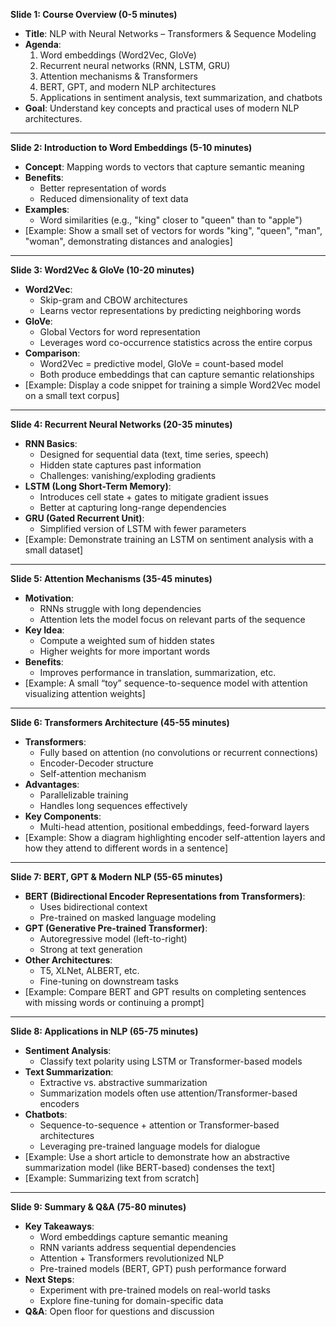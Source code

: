 **Slide 1: Course Overview (0-5 minutes)**
- **Title**: NLP with Neural Networks – Transformers & Sequence Modeling
- **Agenda**:
  1. Word embeddings (Word2Vec, GloVe)
  2. Recurrent neural networks (RNN, LSTM, GRU)
  3. Attention mechanisms & Transformers
  4. BERT, GPT, and modern NLP architectures
  5. Applications in sentiment analysis, text summarization, and chatbots
- **Goal**: Understand key concepts and practical uses of modern NLP architectures.

---

**Slide 2: Introduction to Word Embeddings (5-10 minutes)**
- **Concept**: Mapping words to vectors that capture semantic meaning
- **Benefits**:
  - Better representation of words
  - Reduced dimensionality of text data
- **Examples**:
  - Word similarities (e.g., "king" closer to "queen" than to "apple")
- [Example: Show a small set of vectors for words "king", "queen", "man", "woman", demonstrating distances and analogies]

---

**Slide 3: Word2Vec & GloVe (10-20 minutes)**
- **Word2Vec**:
  - Skip-gram and CBOW architectures
  - Learns vector representations by predicting neighboring words
- **GloVe**:
  - Global Vectors for word representation
  - Leverages word co-occurrence statistics across the entire corpus
- **Comparison**:
  - Word2Vec = predictive model, GloVe = count-based model
  - Both produce embeddings that can capture semantic relationships
- [Example: Display a code snippet for training a simple Word2Vec model on a small text corpus]

---

**Slide 4: Recurrent Neural Networks (20-35 minutes)**
- **RNN Basics**:
  - Designed for sequential data (text, time series, speech)
  - Hidden state captures past information
  - Challenges: vanishing/exploding gradients
- **LSTM (Long Short-Term Memory)**:
  - Introduces cell state + gates to mitigate gradient issues
  - Better at capturing long-range dependencies
- **GRU (Gated Recurrent Unit)**:
  - Simplified version of LSTM with fewer parameters
- [Example: Demonstrate training an LSTM on sentiment analysis with a small dataset]

---

**Slide 5: Attention Mechanisms (35-45 minutes)**
- **Motivation**:
  - RNNs struggle with long dependencies
  - Attention lets the model focus on relevant parts of the sequence
- **Key Idea**:
  - Compute a weighted sum of hidden states
  - Higher weights for more important words
- **Benefits**:
  - Improves performance in translation, summarization, etc.
- [Example: A small “toy” sequence-to-sequence model with attention visualizing attention weights]

---

**Slide 6: Transformers Architecture (45-55 minutes)**
- **Transformers**:
  - Fully based on attention (no convolutions or recurrent connections)
  - Encoder-Decoder structure
  - Self-attention mechanism
- **Advantages**:
  - Parallelizable training
  - Handles long sequences effectively
- **Key Components**:
  - Multi-head attention, positional embeddings, feed-forward layers
- [Example: Show a diagram highlighting encoder self-attention layers and how they attend to different words in a sentence]

---

**Slide 7: BERT, GPT & Modern NLP (55-65 minutes)**
- **BERT (Bidirectional Encoder Representations from Transformers)**:
  - Uses bidirectional context
  - Pre-trained on masked language modeling
- **GPT (Generative Pre-trained Transformer)**:
  - Autoregressive model (left-to-right)
  - Strong at text generation
- **Other Architectures**:
  - T5, XLNet, ALBERT, etc.
  - Fine-tuning on downstream tasks
- [Example: Compare BERT and GPT results on completing sentences with missing words or continuing a prompt]

---

**Slide 8: Applications in NLP (65-75 minutes)**
- **Sentiment Analysis**:
  - Classify text polarity using LSTM or Transformer-based models
- **Text Summarization**:
  - Extractive vs. abstractive summarization
  - Summarization models often use attention/Transformer-based encoders
- **Chatbots**:
  - Sequence-to-sequence + attention or Transformer-based architectures
  - Leveraging pre-trained language models for dialogue
- [Example: Use a short article to demonstrate how an abstractive summarization model (like BERT-based) condenses the text]
- [Example: Summarizing text from scratch]

---

**Slide 9: Summary & Q&A (75-80 minutes)**
- **Key Takeaways**:
  - Word embeddings capture semantic meaning
  - RNN variants address sequential dependencies
  - Attention + Transformers revolutionized NLP
  - Pre-trained models (BERT, GPT) push performance forward
- **Next Steps**:
  - Experiment with pre-trained models on real-world tasks
  - Explore fine-tuning for domain-specific data
- **Q&A**: Open floor for questions and discussion
